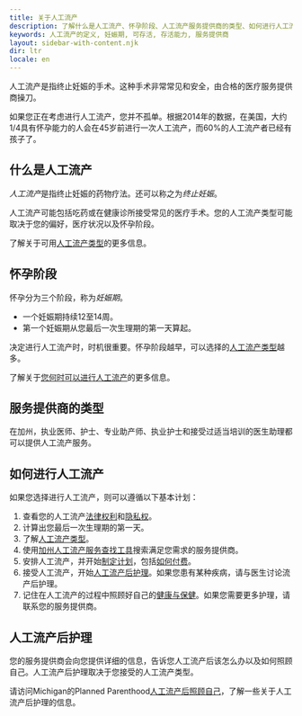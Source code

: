 ```yaml
---
title: 关于人工流产
description: 了解什么是人工流产、怀孕阶段、人工流产服务提供商的类型、如何进行人工流产以及人工流产后护理。
keywords: 人工流产的定义, 妊娠期, 可存活, 存活能力, 服务提供商
layout: sidebar-with-content.njk
dir: ltr
locale: en
---
```

人工流产是指终止妊娠的手术。这种手术非常常见和安全，由合格的医疗服务提供商操刀。

如果您正在考虑进行人工流产，您并不孤单。根据2014年的数据，在美国，大约1/4具有怀孕能力的人会在45岁前进行一次人工流产，而60%的人工流产者已经有孩子了。

## 什么是人工流产

*人工流产*是指终止妊娠的药物疗法。还可以称之为*终止妊娠*。

人工流产可能包括吃药或在健康诊所接受常见的医疗手术。您的人工流产类型可能取决于您的偏好，医疗状况以及怀孕阶段。

了解关于可用[人工流产类型](/getting-an-abortion/types-of-abortion/)的更多信息。

## 怀孕阶段

怀孕分为三个阶段，称为*妊娠期*。

- 一个妊娠期持续12至14周。
- 第一个妊娠期从您最后一次生理期的第一天算起。

决定进行人工流产时，时机很重要。怀孕阶段越早，可以选择的[人工流产类型](/getting-an-abortion/types-of-abortion/)越多。

了解关于[您何时可以进行人工流产](/your-rights/your-legal-right-to-an-abortion/)的更多信息。

## 服务提供商的类型

在加州，执业医师、护士、专业助产师、执业护士和接受过适当培训的医生助理都可以提供人工流产服务。

## 如何进行人工流产

如果您选择进行人工流产，则可以遵循以下基本计划：

1. 查看您的人工流产[法律权利](/your-rights/your-legal-right-to-an-abortion/)和[隐私权](/your-rights/your-privacy/)。
2. 计算出您最后一次生理期的第一天。
3. 了解[人工流产类型](/getting-an-abortion/types-of-abortion/)。
4. 使用[加州人工流产服务查找工具](/find-a-provider/)搜索满足您需求的服务提供商。
5. 安排人工流产，并开始[制定计划](/getting-an-abortion/planning/)，包括[如何付费](/getting-an-abortion/how-to-pay-for-an-abortion/)。
6. 接受人工流产，开始[人工流产后护理](#abortion-aftercare)。如果您患有某种疾病，请与医生讨论流产后护理。
7. 记住在人工流产的过程中照顾好自己的[健康与保健](/support/health-and-wellness/)。如果您需要更多护理，请联系您的服务提供商。

## 人工流产后护理

您的服务提供商会向您提供详细的信息，告诉您人工流产后该怎么办以及如何照顾自己。人工流产后护理取决于您接受的人工流产类型。

请访问Michigan的Planned Parenthood[人工流产后照顾自己](https://www.plannedparenthood.org/planned-parenthood-michigan/healthcare/abortion-services/caring-for-yourself-after-an-abortion)，了解一些关于人工流产后护理的信息。
